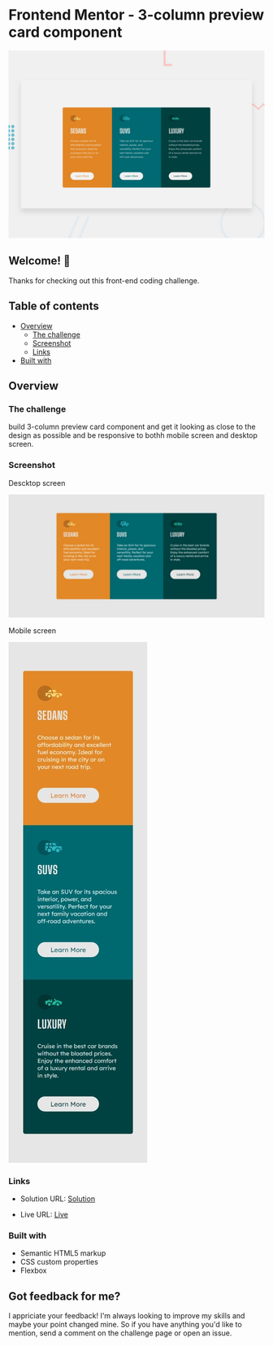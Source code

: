 # Frontend Mentor - 3-column preview card component

![Design preview for the 3-column preview card component coding challenge](./design/desktop-preview.jpg)

## Welcome! 👋

Thanks for checking out this front-end coding challenge.



## Table of contents

- [Overview](#overview)
  - [The challenge](#the-challenge)
  - [Screenshot](#screenshot)
  - [Links](#links)
- [Built with](#built-with)


## Overview

### The challenge

build 3-column preview card component and get it looking as close to the design as possible and be responsive to bothh mobile screen and desktop screen.

### Screenshot
Descktop screen


![descktop](./images/3column-card-component-descktop.jpeg)

Mobile screen

![mobile](./images/3column-card-component-mobile.jpeg)

### Links

- Solution URL: [Solution](https://www.frontendmentor.io/solutions/3-cards-component-using-simple-css-and-html-Rj0-KkXtnv)

- Live URL: [Live](https://tczr.github.io/frontEndMentor-challenges/3-column-preview-card-component-main/)


### Built with
- Semantic HTML5 markup
- CSS custom properties
- Flexbox



## Got feedback for me?

I appriciate your feedback! I'm always looking to improve my skills and maybe your point changed mine. So if you have anything you'd like to mention, send a comment on the challenge page or open an issue.

